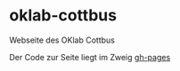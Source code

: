 # oklab-cottbus
Webseite des OKlab Cottbus

Der Code zur Seite liegt im Zweig [gh-pages](https://github.com/OK-Lab-Brandenburg/oklab-cottbus/tree/gh-pages)
